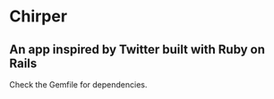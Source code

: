 # Chirper

## An app inspired by Twitter built with Ruby on Rails

Check the Gemfile for dependencies.
